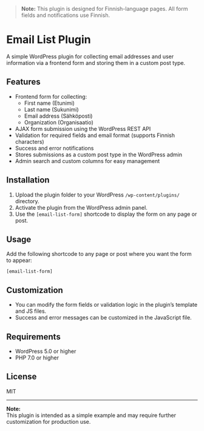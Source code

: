> **Note:** This plugin is designed for Finnish-language pages. All form fields and notifications use Finnish.

# Email List Plugin

A simple WordPress plugin for collecting email addresses and user information via a frontend form and storing them in a custom post type.

## Features

- Frontend form for collecting:
  - First name (Etunimi)
  - Last name (Sukunimi)
  - Email address (Sähköposti)
  - Organization (Organisaatio)
- AJAX form submission using the WordPress REST API
- Validation for required fields and email format (supports Finnish characters)
- Success and error notifications
- Stores submissions as a custom post type in the WordPress admin
- Admin search and custom columns for easy management

## Installation

1. Upload the plugin folder to your WordPress `/wp-content/plugins/` directory.
2. Activate the plugin from the WordPress admin panel.
3. Use the `[email-list-form]` shortcode to display the form on any page or post.

## Usage

Add the following shortcode to any page or post where you want the form to appear:

```
[email-list-form]
```

## Customization

- You can modify the form fields or validation logic in the plugin’s template and JS files.
- Success and error messages can be customized in the JavaScript file.

## Requirements

- WordPress 5.0 or higher
- PHP 7.0 or higher

## License

MIT

---

**Note:**  
This plugin is intended as a simple example and may require further customization for production use.
